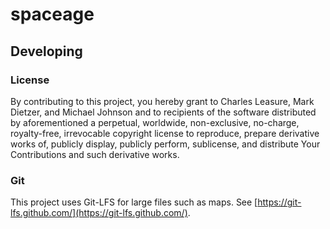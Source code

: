 # spaceage

## Developing

### License
By contributing to this project, you hereby grant to Charles Leasure, Mark Dietzer, and Michael Johnson and to recipients of the software distributed by aforementioned a perpetual, worldwide, non-exclusive, no-charge, royalty-free, irrevocable copyright license to reproduce, prepare derivative works of, publicly display, publicly perform, sublicense, and distribute Your Contributions and such derivative works.

### Git

This project uses Git-LFS for large files such as maps. See [https://git-lfs.github.com/](https://git-lfs.github.com/).
